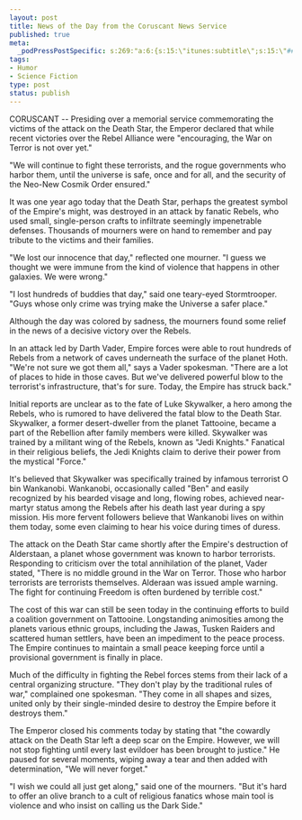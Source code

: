 ```yaml
--- 
layout: post
title: News of the Day from the Coruscant News Service
published: true
meta: 
  _podPressPostSpecific: s:269:"a:6:{s:15:\"itunes:subtitle\";s:15:\"##PostExcerpt##\";s:14:\"itunes:summary\";s:15:\"##PostExcerpt##\";s:15:\"itunes:keywords\";s:17:\"##WordPressCats##\";s:13:\"itunes:author\";s:10:\"##Global##\";s:15:\"itunes:explicit\";s:2:\"No\";s:12:\"itunes:block\";s:2:\"No\";}";
tags: 
- Humor
- Science Fiction
type: post
status: publish
---
```

CORUSCANT -- Presiding over a memorial service commemorating the victims of the attack on the Death Star, the Emperor declared that while recent victories over the Rebel Alliance were "encouraging, the War on Terror is not over yet."

"We will continue to fight these terrorists, and the rogue governments who harbor them, until the universe is safe, once and for all, and the security of the Neo-New Cosmik Order ensured."

It was one year ago today that the Death Star, perhaps the greatest symbol of the Empire's might, was destroyed in an attack by fanatic Rebels, who used small, single-person crafts to infiltrate seemingly impenetrable defenses. Thousands of mourners were on hand to remember and pay tribute to the victims and their families.

"We lost our innocence that day," reflected one mourner. "I guess we thought we were immune from the kind of violence that happens in other galaxies. We were wrong."

"I lost hundreds of buddies that day," said one teary-eyed Stormtrooper. "Guys whose only crime was trying make the Universe a safer place."

Although the day was colored by sadness, the mourners found some relief in the news of a decisive victory over the Rebels.

In an attack led by Darth Vader, Empire forces were able to rout hundreds of Rebels from a network of caves underneath the surface of the planet Hoth. "We're not sure we got them all," says a Vader spokesman. "There are a lot of places to hide in those caves. But we've delivered powerful blow to the terrorist's infrastructure, that's for sure. Today, the Empire has struck back."

Initial reports are unclear as to the fate of Luke Skywalker, a hero among the Rebels, who is rumored to have delivered the fatal blow to the Death Star. Skywalker, a former desert-dweller from the planet Tattooine, became a part of the Rebellion after family members were killed. Skywalker was trained by a militant wing of the Rebels, known as "Jedi Knights." Fanatical in their religious beliefs, the Jedi Knights claim to derive their power from the mystical "Force."

It's believed that Skywalker was specifically trained by infamous terrorist O bin Wankanobi. Wankanobi, occasionally called "Ben" and easily recognized by his bearded visage and long, flowing robes, achieved near-martyr status among the Rebels after his death last year during a spy mission. His more fervent followers believe that Wankanobi lives on within them today, some even claiming to hear his voice during times of duress.

The attack on the Death Star came shortly after the Empire's destruction of Alderstaan, a planet whose government was known to harbor terrorists. Responding to criticism over the total annihilation of the planet, Vader stated, "There is no middle ground in the War on Terror. Those who harbor terrorists are terrorists themselves. Alderaan was issued ample warning. The fight for continuing Freedom is often burdened by terrible cost."

The cost of this war can still be seen today in the continuing efforts to build a coalition government on Tattooine. Longstanding animosities among the planets various ethnic groups, including the Jawas, Tusken Raiders and scattered human settlers, have been an impediment to the peace process. The Empire continues to maintain a small peace keeping force until a provisional government is finally in place.

Much of the difficulty in fighting the Rebel forces stems from their lack of a central organizing structure. "They don't play by the traditional rules of war," complained one spokesman. "They come in all shapes and sizes, united only by their single-minded desire to destroy the Empire before it destroys them."

The Emperor closed his comments today by stating that "the cowardly attack on the Death Star left a deep scar on the Empire. However, we will not stop fighting until every last evildoer has been brought to justice." He paused for several moments, wiping away a tear and then added with determination, "We will never forget."

"I wish we could all just get along," said one of the mourners. "But it's hard to offer an olive branch to a cult of religious fanatics whose main tool is violence and who insist on calling us the Dark Side."
